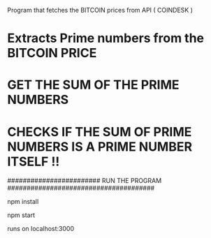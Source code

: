 Program that fetches the BITCOIN prices from API ( COINDESK ) 
# Extracts Prime numbers from the BITCOIN PRICE
# GET THE SUM OF THE PRIME NUMBERS
# CHECKS IF THE SUM OF PRIME NUMBERS IS A PRIME NUMBER ITSELF !!

########################   RUN THE PROGRAM ######################################

npm install 

npm start

runs on localhost:3000
